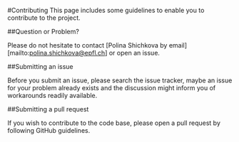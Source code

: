#Contributing
This page includes some guidelines to enable you to contribute to the project.

##Question or Problem?

Please do not hesitate to contact [Polina Shichkova by email][mailto:polina.shichkova@epfl.ch] or open an issue.

##Submitting an issue

Before you submit an issue, please search the issue tracker, maybe an issue
for your problem already exists and the discussion might inform you of workarounds
readily available.

##Submitting a pull request

If you wish to contribute to the code base, please open a pull request by
following GitHub guidelines.


